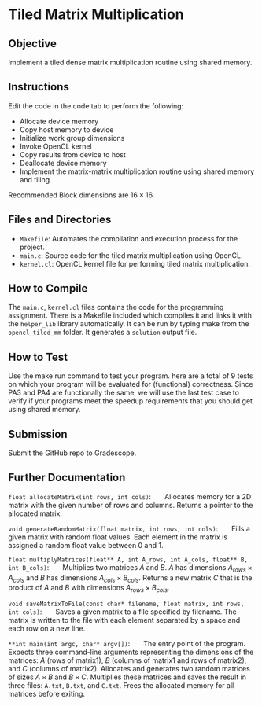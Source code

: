# Tiled Matrix Multiplication
## Objective
Implement a tiled dense matrix multiplication routine using shared memory.

## Instructions
Edit the code in the code tab to perform the following:

* Allocate device memory
* Copy host memory to device
* Initialize work group dimensions
* Invoke OpenCL kernel
* Copy results from device to host
* Deallocate device memory
* Implement the matrix-matrix multiplication routine using shared memory and tiling

Recommended Block dimensions are $16 \times 16$.

## Files and Directories

* `Makefile`: Automates the compilation and execution process for the project.
* `main.c`: Source code for the tiled matrix multiplication using OpenCL.
* `kernel.cl`: OpenCL kernel file for performing tiled matrix multiplication.

## How to Compile
The `main.c`, `kernel.cl` files contains the code for the programming assignment. There is a Makefile included which compiles it and links it with the `helper_lib` library automatically. It can be run by typing make from the `opencl_tiled_mm` folder. It generates a `solution` output file.

## How to Test
Use the make run command to test your program. here are a total of 9 tests on which your program will be evaluated for (functional) correctness. Since PA3 and PA4 are functionally the same, we will use the last test case to verify if your programs meet the speedup requirements that you should get using shared memory.

## Submission
Submit the GitHub repo to Gradescope.

## Further Documentation
`float allocateMatrix(int rows, int cols)`:
&nbsp;&nbsp;&nbsp;&nbsp;&nbsp;&nbsp;Allocates memory for a 2D matrix with the given number of rows and columns. Returns a pointer to the allocated matrix.

`void generateRandomMatrix(float matrix, int rows, int cols)`:
&nbsp;&nbsp;&nbsp;&nbsp;&nbsp;&nbsp;Fills a given matrix with random float values. Each element in the matrix is assigned a random float value between 0 and 1.

`float multiplyMatrices(float** A, int A_rows, int A_cols, float** B, int B_cols)`:
&nbsp;&nbsp;&nbsp;&nbsp;&nbsp;&nbsp;Multiplies two matrices $A$ and $B$. $A$ has dimensions $A_{rows} \times A_{cols}$ and $B$ has dimensions $A_{cols} \times B_{cols}$. Returns a new matrix $C$ that is the product of $A$ and $B$ with dimensions $A_{rows} \times B_{cols}$.

`void saveMatrixToFile(const char* filename, float matrix, int rows, int cols)`:
&nbsp;&nbsp;&nbsp;&nbsp;&nbsp;&nbsp;Saves a given matrix to a file specified by filename. The matrix is written to the file with each element separated by a space and each row on a new line.

`**int main(int argc, char* argv[])`:
&nbsp;&nbsp;&nbsp;&nbsp;&nbsp;&nbsp;The entry point of the program. Expects three command-line arguments representing the dimensions of the matrices: $A$ (rows of matrix1), $B$ (columns of matrix1 and rows of matrix2), and $C$ (columns of matrix2). Allocates and generates two random matrices of sizes $A \times B$ and $B \times C$. Multiplies these matrices and saves the result in three files: `A.txt`, `B.txt`, and `C.txt`. Frees the allocated memory for all matrices before exiting.